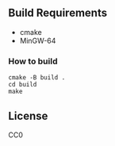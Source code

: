 Build Requirements
------------------

 - cmake
 - MinGW-64

### How to build

```
cmake -B build .
cd build
make
```

License
-------------------

CC0
